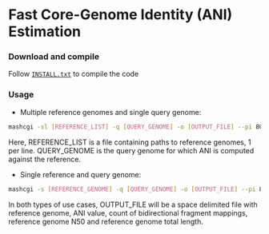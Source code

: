 Fast Core-Genome Identity (ANI) Estimation
========================================================================

### Download and compile

Follow [`INSTALL.txt`](INSTALL.txt) to compile the code

### Usage

* Multiple reference genomes and single query genome:

```sh
mashcgi -sl [REFERENCE_LIST] -q [QUERY_GENOME] -o [OUTPUT_FILE] --pi 80
```

Here, REFERENCE_LIST is a file containing paths to reference genomes, 1 per line. QUERY_GENOME is the query genome for which ANI is computed against the reference.

* Single reference and query genome:

```sh
mashcgi -s [REFERENCE_GENOME] -q [QUERY_GENOME] -o [OUTPUT_FILE] --pi 80
```

In both types of use cases, OUTPUT_FILE will be a space delimited file with reference genome, ANI value, count of bidirectional fragment mappings, reference genome N50 and reference genome total length.
